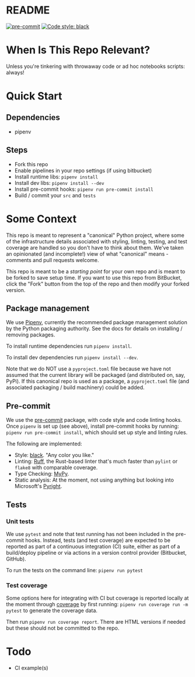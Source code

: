 # README

[![pre-commit](https://img.shields.io/badge/pre--commit-enabled-brightgreen?logo=pre-commit)](https://github.com/pre-commit/pre-commit)
[![Code style: black](https://img.shields.io/badge/code%20style-black-000000.svg)](https://github.com/psf/black)

# When Is This Repo Relevant?

Unless you're tinkering with throwaway code or ad hoc notebooks scripts: always!

# Quick Start

## Dependencies

- pipenv

## Steps

- Fork this repo
- Enable pipelines in your repo settings (if using bitbucket)
- Install runtime libs: `pipenv install`
- Install dev libs: `pipenv install --dev`
- Install pre-commit hooks: `pipenv run pre-commit install`
- Build / commit your `src` and `tests`

# Some Context

This repo is meant to represent a "canonical" Python project, where some of the infrastructure
details associated with styling, linting, testing, and test coverage are
handled so you don't have to think about them. We've taken an opinionated (and incomplete!) view of what
"canonical" means - comments and pull requests welcome.

This repo is meant to be a *starting point* for your own repo and is
meant to be forked to save setup time. If you want to use this repo
from BitBucket, click the "Fork" button from the top of the repo and then
modify your forked version.

## Package management

We use [Pipenv](https://packaging.python.org/en/latest/tutorials/managing-dependencies/), currently the recommended
package management solution by the Python packaging authority. See the docs
for details on installing / removing packages.

To install runtime dependencies run `pipenv install`.

To install dev dependencies run `pipenv install --dev`.

Note that we do NOT use a `pyproject.toml` file because we have not assumed that
the current library will be packaged (and distributed on, say, PyPi). If this
canonical repo is used as a package, a `pyproject.toml` file (and associated packaging / build machinery) could be
added.

## Pre-commit

We use the [pre-commit](https://pre-commit.com/) package, with code style
and code linting hooks. Once `pipenv` is set up (see above), install
pre-commit hooks by running: `pipenv run pre-commit install`, which
should set up style and linting rules.

The following are implemented:

- Style: [black](https://github.com/psf/black). "Any color you like."
- Linting: [Ruff](https://github.com/charliermarsh/ruff), the Rust-based linter that's much
faster than `pylint` or `flake8` with comparable coverage.
- Type Checking: [MyPy](https://mypy-lang.org/).
- Static analysis: At the moment, not using anything but looking into Microsoft's [Pyright](https://github.com/microsoft/pyright).

## Tests

### Unit tests

We use `pytest` and note that test running has not been included in the pre-commit hooks.
Instead, tests (and test coverage) are expected to be reported as part of a continuous
integration (CI) suite, either as part of a build/deploy pipeline or via actions
in a version control provider (Bitbucket, GitHub).

To run the tests on the command line: `pipenv run pytest`

### Test coverage

Some options here for integrating with CI but coverage is reported
locally at the moment through [coverage](https://coverage.readthedocs.io/en/7.2.1/)
by first running:
`pipenv run coverage run -m pytest` to generate the coverage data.

Then run `pipenv run coverage report`. There are HTML versions
if needed but these should not be committed to the repo.

# Todo

- CI example(s)
